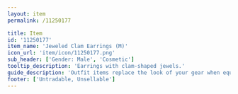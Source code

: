 ```yaml
---
layout: item
permalink: /11250177

title: Item
id: '11250177'
item_name: 'Jeweled Clam Earrings (M)'
icon_url: 'item/icon/11250177.png'
sub_header: ['Gender: Male', 'Cosmetic']
tooltip_description: 'Earrings with clam-shaped jewels.'
guide_description: 'Outfit items replace the look of your gear when equipped.'
footer: ['Untradable, Unsellable']
---
```

